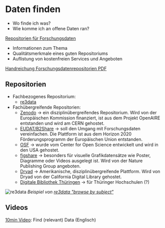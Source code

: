 # Daten finden

- Wo finde ich was?
- Wie komme ich an offene Daten ran?


[Repositorien für Forschungsdaten](https://zenodo.org/record/3900922#.ZCGkpXZBxPY)

- Informationen zum Thema
- Qualitätsmerkmale eines guten Repositoriums
- Auflistung von kostenfreien Services und Angeboten

[Handreichung Forschungsdatenrepositorien PDF](https://th-koeln.sciebo.de/f/751185304)

## Repositorien
- Fachbezogenes Repositorium:
    - [re3data](https://www.re3data.org/)
- Fachübergreifende Repositorien:
    - [Zenodo](https://zenodo.org/) → ein disziplinübergreifendes Repositorium. Wird von der Europäischen Kommission finanziert, ist aus dem Projekt OpenAIRE entstanden und wird am CERN gehostet. 
    - [EUDAT/B2Share](http://b2share.eudat.eu/) → soll den Umgang mit Forschungsdaten vereinfachen. Die Plattform ist aus dem Horizon 2020 Förderungsprogramm der Europäischen Union entstanden. 
    - [OSF](http://osf.io/) → wurde vom Center for Open Science entwickelt und wird in den USA gehostet.
    - [figshare](http://figshare.com/) → besonders für visuelle Grafikdatensätze wie Poster, Diagramme oder Videos ausgelegt ist. Wird von der Nature Publishing Group angeboten.
    - [Dryad](https://datadryad.org/stash) → Amerikanische, disziplinübergreifende Plattform. Wird von Dryad von der California Digital Library gehostet.
    - [Digitale Bibliothek Thüringen](https://www.db-thueringen.de/content/index.xml) → für Thüringer Hochschulen (?)



![re3data](img/re3data_subject.PNG)
*Beispiel von [re3data "browse by subject"](https://www.re3data.org/browse/by-subject/)*

## Videos

[10min Video](https://www.youtube.com/watch?v=HMYpfwItUiY&list=PLID58IQe16nE-1980HOGDWsvf0skE2jvS&index=16): Find (relevant) Data (Englisch)